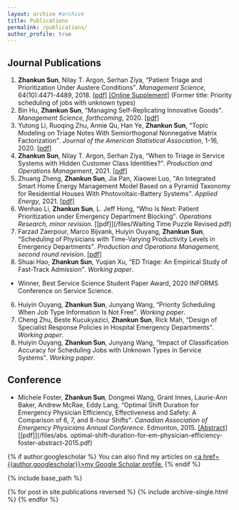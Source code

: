```yaml
---
layout: archive #archive
title: Publications
permalink: /publications/
author_profile: true
---
```


## Journal Publications

1. **Zhankun Sun**, Nilay T. Argon, Serhan Ziya, <q>Patient Triage and Prioritization Under Austere Conditions</q>. _Management Science_, 64(10):4471-4489, 2018. [\[pdf\]](/files/Sun-Argon-Ziya_Final.pdf) [\[Online Supplement\]](/files/mnsc.2017.2855-sm.pdf) (Former title: Priority scheduling of jobs with unknown types)
1. Bin Hu, **Zhankun Sun**, <q>Managing Self-Replicating Innovative Goods</q>. _Management Science, forthcoming_, 2020. [\[pdf\]](/files/replication_Final.pdf)
1. Yutong Li, Ruoqing Zhu, Annie Qu, Han Ye, **Zhankun Sun**, <q>Topic Modeling on Triage Notes With Semiorthogonal Nonnegative Matrix Factorization</q>. _Journal of the American Statistical Association_, 1-16, 2020. [\[pdf\]](https://arxiv.org/abs/1805.02306)
1. **Zhankun Sun**, Nilay T. Argon, Serhan Ziya, <q>When to Triage in Service Systems with Hidden Customer Class Identities?</q>. _Production and Operations Management_, 2021. [\[pdf\]](/files/Sun-Argon-Ziya-Arrival-POM.pdf)
1. Zhuang Zheng, **Zhankun Sun**, Jia Pan, Xiaowei Luo, <q>An Integrated Smart Home Energy Management Model Based on a Pyramid Taxonomy for Residential Houses With Photovoltaic-Battery Systems</q>. _Applied Energy_, 2021. [\[pdf\]](/files/SHEM_applied_energy.pdf)
6. Wenhao Li, **Zhankun Sun**, L. Jeff Hong, <q>Who Is Next: Patient Prioritization under Emergency Department Blocking</q>. _Operations Research, minor revision_. [\[pdf\]](/files/Waiting Time Puzzle Revised.pdf)
6. Farzad Zaerpour, Marco Bijvank, Huiyin Ouyang, **Zhankun Sun**, <q>Scheduling of Physicians with Time-Varying Productivity Levels in Emergency Departments</q>. _Production and Operations Management, second round revision_. [\[pdf\]](/files/Physician_Rostering_v4.pdf)
6. Shuai Hao, **Zhankun Sun**, Yuqian Xu, <q>ED Triage: An Empirical Study of Fast-Track Admission</q>. _Working paper_.
  * Winner, Best Service Science Student Paper Award, 2020 INFORMS Conference on Service Science.
6. Huiyin Ouyang, **Zhankun Sun**, Junyang Wang, <q>Priority Scheduling When Job Type Information Is Not Free</q>. _Working paper_.
6. Cheng Zhu, Beste Kucukyazici, **Zhankun Sun**,  Rick Mah, <q>Design of Specialist Response Policies in Hospital Emergency Departments</q>. _Working paper_.
6. Huiyin Ouyang, **Zhankun Sun**, Junyang Wang, <q>Impact of Classification Accuracy for Scheduling Jobs with Unknown Types in Service Systems</q>. _Working paper_.

## Conference

* Michele Foster, **Zhankun Sun**, Dongmei Wang, Grant Innes, Laurie-Ann Baker, Andrew McRae, Eddy Lang, <q>Optimal Shift Duration for Emergency Physician Efficiency, Effectiveness and Safety: A Comparison of 6, 7, and 8-hour Shifts</q>. _Canadian Association of Emergency Physicians Annual Conference_. Edmonton, 2015. [\[Abstract\]](https://cumming.ucalgary.ca/sites/default/files/teams/127/abs.%20optimal-shift-duration-for-em-physician-efficiency-foster-abstract-2015.pdf) [\[pdf\]](/files/abs. optimal-shift-duration-for-em-physician-efficiency-foster-abstract-2015.pdf)


<!---
## Working in Progress
* Huiyin Ouyang, **Zhankun Sun**, <q>On Scheduling a Two-Class Queue with Concave Waiting Cost</q>. _Working paper_.
* <q>Allocation of Intensive Care Unit Beds with Patient Abandonment and Readmission</q>, with H. Ouyang.
* <q>Admission Control under Imperfect Customer Information</q>, with H. Ouyang.
* <q>Mining Triage Notes to Predict Hospital Admissions from Emergency Departments</q>, with H. Ye, et al.

<ol start="9">
    <li><q>Allocation of Intensive Care Unit Beds with Readmission</q>, with H. Ouyang.</li>
    <li><q>Admission Control under Imperfect Customer Information</q>, with H. Ouyang.</li>
    <li><q>Mining Triage Notes to Predict Hospital Admissions from Emergency Departments</q>, with H. Ye, et al.</li>
</ol>
--->

{% if author.googlescholar %}
  You can also find my articles on <u><a href=</q>{{author.googlescholar}}</q>>my Google Scholar profile</a>.</u>
{% endif %}

{% include base_path %}

{% for post in site.publications reversed %}
  {% include archive-single.html %}
{% endfor %}

